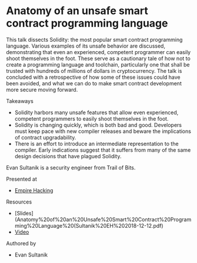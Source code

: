 # Anatomy of an unsafe smart contract programming language

This talk dissects Solidity: the most popular smart contract programming language. Various examples of its unsafe behavior are discussed, demonstrating that even an experienced, competent programmer can easily shoot themselves in the foot. These serve as a cautionary tale of how not to create a programming language and toolchain, particularly one that shall be trusted with hundreds of millions of dollars in cryptocurrency. The talk is concluded with a retrospective of how some of these issues could have been avoided, and what we can do to make smart contract development more secure moving forward.

Takeaways

* Solidity harbors many unsafe features that allow even experienced, competent programmers to easily shoot themselves in the foot.
* Solidity is changing quickly, which is both bad and good. Developers must keep pace with new compiler releases and beware the implications of contract upgradability.
* There is an effort to introduce an intermediate representation to the compiler. Early indications suggest that it suffers from many of the same design decisions that have plagued Solidity.

Evan Sultanik is a security engineer from Trail of Bits.

Presented at

* [Empire Hacking](https://blog.trailofbits.com/2018/11/19/return-of-the-blockchain-security-empire-hacking/)

Resources

* [Slides](Anatomy%20of%20an%20Unsafe%20Smart%20Contract%20Programming%20Language%20(Sultanik%20EH%202018-12-12.pdf)
* [Video](https://www.youtube.com/watch?v=JaUIxMJAOsA)

Authored by

* Evan Sultanik
